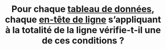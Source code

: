 ---
title: Pour chaque [tableau de données](#tableau-de-donnees), chaque [en-tête de ligne](#en-tete-de-colonne-ou-de-ligne) s’appliquant à la totalité de la ligne vérifie-t-il une de ces conditions ?
steps:
- L’[en-tête de lignes](#en-tete-de-colonne-ou-de-ligne) est structuré au moyen d’une balise `<th>` ;
- L’[en-tête de lignes](#en-tete-de-colonne-ou-de-ligne) est structuré au moyen d’une balise pourvue d’un attribut WAI-ARIA `role="rowheader"`.
---